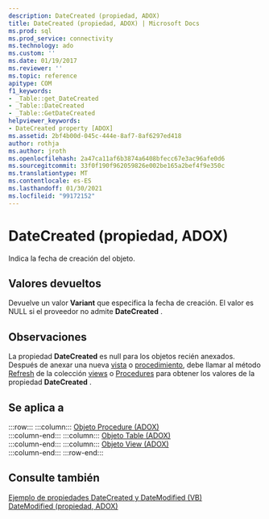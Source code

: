 ```yaml
---
description: DateCreated (propiedad, ADOX)
title: DateCreated (propiedad, ADOX) | Microsoft Docs
ms.prod: sql
ms.prod_service: connectivity
ms.technology: ado
ms.custom: ''
ms.date: 01/19/2017
ms.reviewer: ''
ms.topic: reference
apitype: COM
f1_keywords:
- _Table::get_DateCreated
- _Table::DateCreated
- _Table::GetDateCreated
helpviewer_keywords:
- DateCreated property [ADOX]
ms.assetid: 2bf4b00d-045c-444e-8af7-8af6297ed418
author: rothja
ms.author: jroth
ms.openlocfilehash: 2a47ca11af6b3874a6408bfecc67e3ac96afe0d6
ms.sourcegitcommit: 33f0f190f962059826e002be165a2bef4f9e350c
ms.translationtype: MT
ms.contentlocale: es-ES
ms.lasthandoff: 01/30/2021
ms.locfileid: "99172152"
---
```

# <a name="datecreated-property-adox"></a>DateCreated (propiedad, ADOX)
Indica la fecha de creación del objeto.  
  
## <a name="return-values"></a>Valores devueltos  
 Devuelve un valor **Variant** que especifica la fecha de creación. El valor es NULL si el proveedor no admite **DateCreated** .  
  
## <a name="remarks"></a>Observaciones  
 La propiedad **DateCreated** es null para los objetos recién anexados. Después de anexar una nueva [vista](./view-object-adox.md) o [procedimiento](./procedure-object-adox.md), debe llamar al método [Refresh](../ado-api/refresh-method-ado.md) de la colección [views](./views-collection-adox.md) o [Procedures](./procedures-collection-adox.md) para obtener los valores de la propiedad **DateCreated** .  
  
## <a name="applies-to"></a>Se aplica a  

:::row:::
    :::column:::
        [Objeto Procedure (ADOX)](./procedure-object-adox.md)  
    :::column-end:::
    :::column:::
        [Objeto Table (ADOX)](./table-object-adox.md)  
    :::column-end:::
    :::column:::
        [Objeto View (ADOX)](./view-object-adox.md)  
    :::column-end:::
:::row-end:::

## <a name="see-also"></a>Consulte también  
 [Ejemplo de propiedades DateCreated y DateModified (VB)](./datecreated-and-datemodified-properties-example-vb.md)   
 [DateModified (propiedad, ADOX)](./datemodified-property-adox.md)